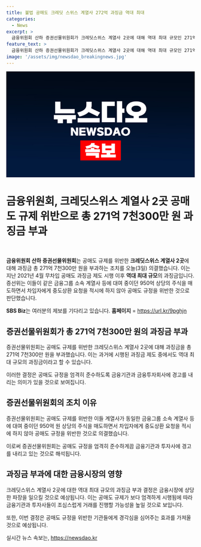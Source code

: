 ```yaml
---
title: 불법 공매도 크레딧 스위스 계열사 272억 과징금 역대 최대
categories:
  - News
excerpt: >
  금융위원회 산하 증권선물위원회가 크레딧스위스 계열사 2곳에 대해 역대 최대 규모인 271억 7천300만 원의 과징금 부과를 결정했습니다. 이들은 950억 상당의 주식을 매도하면서 중도상환을 요청하지 않아 공매도 규정을 위반한 것으로 여겨졌습니다. 이에 대한 SBS Biz의 보도가 기다려지고 있습니다. (150자)
feature_text: >
  금융위원회 산하 증권선물위원회가 크레딧스위스 계열사 2곳에 대해 역대 최대 규모인 271억 7천300만 원의 과징금 부과를 결정했습니다. 이들은 950억 상당의 주식을 매도하면서 중도상환을 요청하지 않아 공매도 규정을 위반한 것으로 여겨졌습니다. 이에 대한 SBS Biz의 보도가 기다려지고 있습니다. (150자)
image: '/assets/img/newsdao_breakingnews.jpg'
---
```


<p><img src="/assets/img/newsdao_breakingnews.jpg" alt="firstkoreanews 속보" /></p>

<h1><strong>금융위원회, 크레딧스위스 계열사 2곳 공매도 규제 위반으로 총 271억 7천300만 원 과징금 부과</strong></h1>

<p data-ke-size="size16">&nbsp;</p>

<p><strong>금융위원회 산하 증권선물위원회</strong>는 공매도 규제를 위반한 <strong>크레딧스위스 계열사 2곳</strong>에 대해 과징금 총 271억 7천300만 원을 부과하는 조치를 오늘(3일) 의결했습니다. 이는 지난 2021년 4월 무차입 공매도 과징금 제도 시행 이후 <strong>역대 최대 규모</strong>의 과징금입니다. 증선위는 이들이 같은 금융그룹 소속 계열사 등에 대여 중이던 950억 상당의 주식을 매도하면서 차입자에게 중도상환 요청을 적시에 하지 않아 공매도 규정을 위반한 것으로 판단했습니다.</p>

<p><strong>SBS Biz</strong>는 여러분의 제보를 기다리고 있습니다. <strong>홈페이지</strong> = <a href="https://url.kr/9pghjn">https://url.kr/9pghjn</a></p>

<h2 data-ke-size="size26">증권선물위원회가 총 271억 7천300만 원의 과징금 부과</h2>

<p>증권선물위원회는 공매도 규제를 위반한 크레딧스위스 계열사 2곳에 대해 과징금을 총 271억 7천300만 원을 부과했습니다. 이는 과거에 시행된 과징금 제도 중에서도 역대 최대 규모의 과징금이라고 할 수 있습니다.</p>

<p>이러한 결정은 공매도 규정을 엄격히 준수하도록 금융기관과 금융투자회사에 경고를 내리는 의미가 있을 것으로 보여집니다.</p>

<h2 data-ke-size="size26">증권선물위원회의 조치 이유</h2>

<p>증권선물위원회는 공매도 규제를 위반한 이들 계열사가 동일한 금융그룹 소속 계열사 등에 대여 중이던 950억 원 상당의 주식을 매도하면서 차입자에게 중도상환 요청을 적시에 하지 않아 공매도 규정을 위반한 것으로 의결했습니다.</p>

<p>이로써 증권선물위원회는 공매도 규정을 엄격히 준수하게끔 금융기관과 투자사에 경고를 내리고 있는 것으로 해석됩니다.</p>

<h2 data-ke-size="size26">과징금 부과에 대한 금융시장의 영향</h2>

<p>크레딧스위스 계열사 2곳에 대한 역대 최대 규모의 과징금 부과 결정은 금융시장에 상당한 파장을 일으킬 것으로 예상됩니다. 이는 공매도 규제가 보다 엄격하게 시행됨에 따라 금융기관과 투자사들이 조심스럽게 거래를 진행할 가능성을 높일 것으로 보입니다.</p>

<p>또한, 이번 결정은 공매도 규정을 위반한 기관들에게 경각심을 심어주는 효과를 가져올 것으로 예상됩니다.</p>
실시간 뉴스 속보는, <a href="https://newsdao.kr" rel="dofollow">https://newsdao.kr</a>


